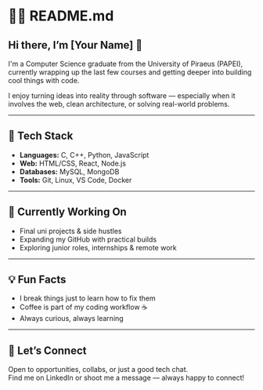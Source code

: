 # 👨‍💻 README.md

## Hi there, I’m [Your Name] 👋

I'm a Computer Science graduate from the University of Piraeus (PAPEI), currently wrapping up the last few courses and getting deeper into building cool things with code.

I enjoy turning ideas into reality through software — especially when it involves the web, clean architecture, or solving real-world problems.

---

## 🧰 Tech Stack

- **Languages:** C, C++, Python, JavaScript
- **Web:** HTML/CSS, React, Node.js
- **Databases:** MySQL, MongoDB
- **Tools:** Git, Linux, VS Code, Docker

---

## 🌱 Currently Working On

- Final uni projects & side hustles
- Expanding my GitHub with practical builds
- Exploring junior roles, internships & remote work

---

## 💡 Fun Facts

- I break things just to learn how to fix them
- Coffee is part of my coding workflow ☕
- Always curious, always learning

---

## 🤝 Let’s Connect

Open to opportunities, collabs, or just a good tech chat.  
Find me on LinkedIn or shoot me a message — always happy to connect!

